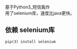 <br /> 基于Python3_短信轰炸
<br /> 用了selenium库，速度比java更快。

## 依赖 selenium库 

```
pip(3) install selenium
```
